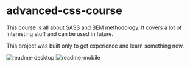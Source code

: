 # advanced-css-course

This course is all about SASS and BEM methodology.
It covers a lot of interesting stuff and can be used in future.

This project was built only to get experience and learn something new.

![readme-desktop](img/readme-desktop.gif) ![readme-mobile](img/readme-mobile.gif)